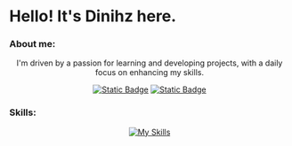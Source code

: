 # Hello! It's Dinihz here. 

### About me:

<div align="center">
    
I'm driven by a passion for learning and developing projects, with a daily focus on enhancing my skills.
   
[![Static Badge](https://img.shields.io/badge/linkedin-242938)](https://www.linkedin.com/in/dinihz/)
[![Static Badge](https://img.shields.io/badge/email-242938)](mailto:dinihzcontato@gmail.com)

</div>

### Skills:

<div align="center">
    
[![My Skills](https://skillicons.dev/icons?i=ts,js,react,html,css,figma,git,neovim,arch,linux)](https://github.com/Dinihz)

</div>

#

